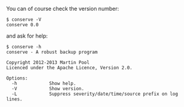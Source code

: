 You can of course check the version number:

    $ conserve -V
    conserve 0.0

and ask for help:

    $ conserve -h
    conserve - A robust backup program
    
    Copyright 2012-2013 Martin Pool
    Licenced under the Apache Licence, Version 2.0.
    
    Options:
      -h            Show help.
      -V            Show version.
      -L            Suppress severity/date/time/source prefix on log lines.

